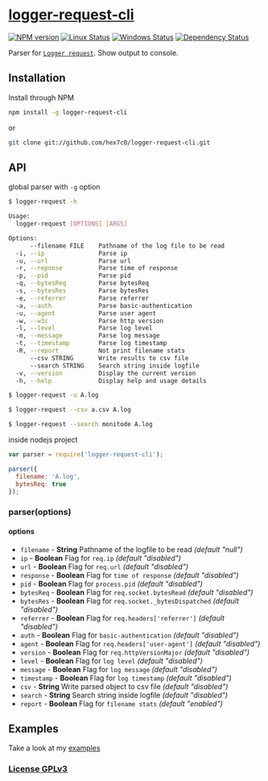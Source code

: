 # [logger-request-cli](https://github.com/hex7c0/logger-request-cli)

[![NPM version](https://img.shields.io/npm/v/logger-request-cli.svg)](https://www.npmjs.com/package/logger-request-cli)
[![Linux Status](https://img.shields.io/travis/hex7c0/logger-request-cli.svg?label=linux)](https://travis-ci.org/hex7c0/logger-request-cli)
[![Windows Status](https://img.shields.io/appveyor/ci/hex7c0/logger-request-cli.svg?label=windows)](https://ci.appveyor.com/project/hex7c0/logger-request-cli)
[![Dependency Status](https://img.shields.io/david/hex7c0/logger-request-cli.svg)](https://david-dm.org/hex7c0/logger-request-cli)

Parser for [`Logger request`](https://github.com/hex7c0/logger-request).
Show output to console.

## Installation

Install through NPM

```bash
npm install -g logger-request-cli
```
or
```bash
git clone git://github.com/hex7c0/logger-request-cli.git
```

## API

global parser with `-g` option
```bash
$ logger-request -h

Usage:
  logger-request [OPTIONS] [ARGS]

Options: 
      --filename FILE    Pathname of the log file to be read
  -i, --ip               Parse ip
  -u, --url              Parse url
  -r, --reponse          Parse time of response
  -p, --pid              Parse pid
  -q, --bytesReq         Parse bytesReq
  -s, --bytesRes         Parse bytesRes
  -e, --referrer         Parse referrer
  -a, --auth             Parse basic-authentication
  -u, --agent            Parse user agent
  -w, --w3c              Parse http version
  -l, --level            Parse log level
  -m, --message          Parse log message
  -t, --timestamp        Parse log timestamp
  -R, --report           Not print filename stats
      --csv STRING       Write results to csv file
      --search STRING    Search string inside logfile
  -v, --version          Display the current version
  -h, --help             Display help and usage details

$ logger-request -u A.log

$ logger-request --csv a.csv A.log

$ logger-request --search monitode A.log
```

inside nodejs project
```js
var parser = require('logger-request-cli');

parser({
  filename: 'A.log',
  bytesReq: true
});
```

### parser(options)

#### options

 - `filename` - **String** Pathname of the logfile to be read *(default "null")*
 - `ip` - **Boolean** Flag for `req.ip` *(default "disabled")*
 - `url` - **Boolean** Flag for `req.url` *(default "disabled")*
 - `response` - **Boolean** Flag for `time of response` *(default "disabled")*
 - `pid` - **Boolean** Flag for `process.pid` *(default "disabled")*
 - `bytesReq` - **Boolean** Flag for `req.socket.bytesRead` *(default "disabled")*
 - `bytesRes` - **Boolean** Flag for `req.socket._bytesDispatched` *(default "disabled")*
 - `referrer` - **Boolean** Flag for `req.headers['referrer']` *(default "disabled")*
 - `auth` - **Boolean** Flag for `basic-authentication` *(default "disabled")*
 - `agent` - **Boolean** Flag for `req.headers['user-agent']` *(default "disabled")*
 - `version` - **Boolean** Flag for `req.httpVersionMajor` *(default "disabled")*
 - `level` - **Boolean** Flag for `log level` *(default "disabled")*
 - `message` - **Boolean** Flag for `log message` *(default "disabled")*
 - `timestamp` - **Boolean** Flag for `log timestamp` *(default "disabled")*
 - `csv` - **String** Write parsed object to csv file *(default "disabled")*
 - `search` - **String** Search string inside logfile *(default "disabled")*
 - `report` - **Boolean** Flag for `filename stats` *(default "enabled")*

## Examples

Take a look at my [examples](examples)

### [License GPLv3](LICENSE)
